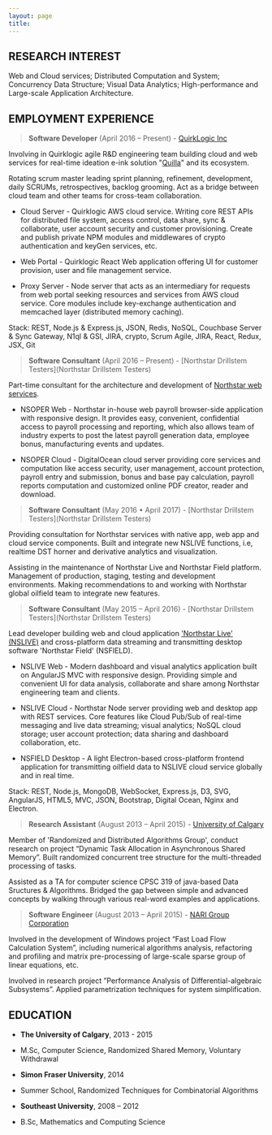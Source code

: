 ```yaml
---
layout: page
title:
---
```


RESEARCH INTEREST
------

Web and Cloud services; Distributed Computation and System; Concurrency Data Structure; Visual Data Analytics; High-performance and Large-scale Application Architecture.

EMPLOYMENT EXPERIENCE
------

> **Software Developer** (April 2016 – Present) \- [QuirkLogic Inc](https://www.quirklogic.com/)

Involving in Quirklogic agile R&D engineering team building cloud and web services for real-time ideation e-ink solution "[Quilla](https://www.youtube.com/watch?v=o4V4AA99jjU&t=3s)" and its ecosystem.

Rotating scrum master leading sprint planning, refinement, development, daily SCRUMs, retrospectives, backlog grooming. Act as a bridge between cloud team and other teams for cross-team collaboration.

- Cloud Server - Quirklogic AWS cloud service. Writing core REST APIs for distributed file system, access control, data share, sync & collaborate, user account security and customer provisioning. Create and publish private NPM modules and middlewares of crypto authentication and keyGen services, etc.

- Web Portal - Quirklogic React Web application offering UI for customer provision, user and file management service.

- Proxy Server - Node server that acts as an intermediary for requests from web portal seeking resources and services from AWS cloud service. Core modules include key-exchange authentication and memcached layer (distributed memory caching).

Stack: REST, Node.js & Express.js, JSON, Redis, NoSQL, Couchbase Server & Sync Gateway, N1ql & GSI, JIRA, crypto, Scrum Agile, JIRA, React, Redux, JSX, Git


> **Software Consultant** (April 2016 – Present) \- [Northstar Drillstem Testers](Northstar Drillstem Testers)

Part-time consultant for the architecture and development of [Northstar web services](http://nsoper.northstardst.com/portal).

- NSOPER Web - Northstar in-house web payroll browser-side application with responsive design. It provides easy, convenient, confidential access to payroll processing and reporting, which also allows team of industry experts to post the latest payroll generation data, employee bonus, manufacturing events and updates.

- NSOPER Cloud - DigitalOcean cloud server providing core services and computation like access security, user management, account protection, payroll entry and submission, bonus and base pay calculation, payroll reports computation and customized online PDF creator, reader and download.

> **Software Consultant** (May 2016 • April 2017) \- [Northstar Drillstem Testers](Northstar Drillstem Testers)

Providing consultation for Northstar services with native app, web app and cloud service components. Built and integrate new NSLIVE functions, i.e, realtime DST horner and derivative analytics and visualization.

Assisting in the maintenance of Northstar Live and Northstar Field platform. Management of production, staging, testing and development environments. Making recommendations to and working with Northstar global oilfield team to integrate new features.

> **Software Consultant** (May 2015 – April 2016) \- [Northstar Drillstem Testers](Northstar Drillstem Testers)

Lead developer building web and cloud application ['Northstar Live' (NSLIVE)](https://nslive.northstardst.com/) and cross-platform data streaming and transmitting desktop software 'Northstar Field' (NSFIELD).

- NSLIVE Web - Modern dashboard and visual analytics application built on AngularJS MVC with responsive design. Providing simple and convenient UI for data analysis, collaborate and share among Northstar engineering team and clients.

- NSLIVE Cloud - Northstar Node server providing web and desktop app with REST services. Core features like Cloud Pub/Sub of real-time messaging and live data streaming; visual analytics; NoSQL cloud storage; user account protection; data sharing and dashboard collaboration, etc.

- NSFIELD Desktop - A light Electron-based cross-platform frontend application for transmitting oilfield data to NSLIVE cloud service globally and in real time.

Stack: REST, Node.js, MongoDB, WebSocket, Express.js, D3, SVG, AngularJS, HTML5, MVC, JSON, Bootstrap, Digital Ocean, Nginx and Electron.


> **Research Assistant** (August 2013 – April 2015) \- [University of Calgary](https://www.ucalgary.ca/)

Member of 'Randomized and Distributed Algorithms Group', conduct research on project “Dynamic Task Allocation in Asynchronous Shared Memory”. Built randomized concurrent tree structure for the multi-threaded processing of tasks.

Assisted as a TA for computer science CPSC 319 of java-based Data Sructures & Algorithms. Bridged the gap between simple and advanced concepts by walking through various real-word examples and applications.

> **Software Engineer** (August 2013 – April 2015) \- [NARI Group Corporation](http://www.cccme.org.cn/shop/cccme11727/introduction.aspx)

Involved in the development of Windows project “Fast Load Flow Calculation System”, including numerical algorithms analysis, refactoring and profiling and matrix pre-processing of large-scale sparse group of linear equations, etc.

Involved in research project ”Performance Analysis of Differential-algebraic Subsystems”. Applied parametrization techniques for system simplification.

EDUCATION
------

* **The University of Calgary**, 2013 - 2015
 * M.Sc, Computer Science, Randomized Shared Memory, Voluntary Withdrawal


* **Simon Fraser University**, 2014
 * Summer School, Randomized Techniques for Combinatorial Algorithms


* **Southeast University**, 2008 – 2012
 * B.Sc, Mathematics and Computing Science
